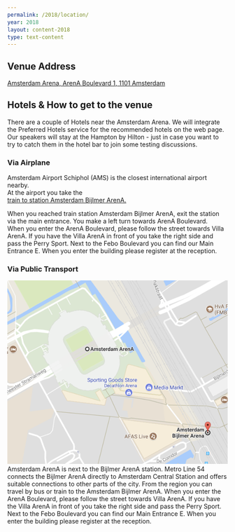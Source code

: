 ```yaml
---
permalink: /2018/location/
year: 2018
layout: content-2018
type: text-content
---
```

## Venue Address
[Amsterdam Arena, ArenA Boulevard 1, 1101 Amsterdam](https://goo.gl/maps/eMMM8KoGda82)

## Hotels & How to get to the venue
There are a couple of Hotels near the Amsterdam Arena. We will integrate the Preferred Hotels service for the recommended hotels on the web page. Our speakers will stay at the Hampton by Hilton - just in case you want to try to catch them in the hotel bar to join some testing discussions.  

### Via Airplane
Amsterdam Airport Schiphol (AMS) is the closest international airport nearby.  
At the airport you take the   
[train to station Amsterdam Bijlmer ArenA.](https://goo.gl/maps/fTn4esYEytH2)

When you reached train station Amsterdam Bijlmer ArenA, exit the station via the main entrance. You make a left turn towards ArenA Boulevard.  
When you enter the ArenA Boulevard, please follow the street towards Villa ArenA. If
you have the Villa ArenA in front of you take the right side and pass the Perry Sport.
Next to the Febo Boulevard you can find our Main Entrance E. When you enter the
building please register at the reception.  

### Via Public Transport
<img class="b-image-left__img" src="/images/2018/general/amsterdam-arena.png"/>  
Amsterdam ArenA is next to the Bijlmer ArenA station.  
Metro Line 54 connects the Bijlmer ArenA directly to Amsterdam Central Station and offers suitable connections to other parts of the city.
From the region you can travel by bus or train to the Amsterdam Bijlmer ArenA.  
When you enter the ArenA Boulevard, please follow the street towards Villa ArenA. If
you have the Villa ArenA in front of you take the right side and pass the Perry Sport.
Next to the Febo Boulevard you can find our Main Entrance E. When you enter the
building please register at the reception.

&nbsp;  
&nbsp;  
&nbsp;  
&nbsp;  
&nbsp;  
&nbsp;  
